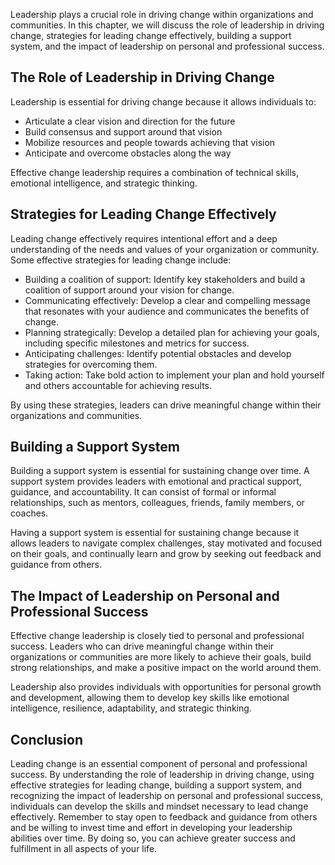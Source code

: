 
Leadership plays a crucial role in driving change within organizations and communities. In this chapter, we will discuss the role of leadership in driving change, strategies for leading change effectively, building a support system, and the impact of leadership on personal and professional success.

The Role of Leadership in Driving Change
----------------------------------------

Leadership is essential for driving change because it allows individuals to:

* Articulate a clear vision and direction for the future
* Build consensus and support around that vision
* Mobilize resources and people towards achieving that vision
* Anticipate and overcome obstacles along the way

Effective change leadership requires a combination of technical skills, emotional intelligence, and strategic thinking.

Strategies for Leading Change Effectively
-----------------------------------------

Leading change effectively requires intentional effort and a deep understanding of the needs and values of your organization or community. Some effective strategies for leading change include:

* Building a coalition of support: Identify key stakeholders and build a coalition of support around your vision for change.
* Communicating effectively: Develop a clear and compelling message that resonates with your audience and communicates the benefits of change.
* Planning strategically: Develop a detailed plan for achieving your goals, including specific milestones and metrics for success.
* Anticipating challenges: Identify potential obstacles and develop strategies for overcoming them.
* Taking action: Take bold action to implement your plan and hold yourself and others accountable for achieving results.

By using these strategies, leaders can drive meaningful change within their organizations and communities.

Building a Support System
-------------------------

Building a support system is essential for sustaining change over time. A support system provides leaders with emotional and practical support, guidance, and accountability. It can consist of formal or informal relationships, such as mentors, colleagues, friends, family members, or coaches.

Having a support system is essential for sustaining change because it allows leaders to navigate complex challenges, stay motivated and focused on their goals, and continually learn and grow by seeking out feedback and guidance from others.

The Impact of Leadership on Personal and Professional Success
-------------------------------------------------------------

Effective change leadership is closely tied to personal and professional success. Leaders who can drive meaningful change within their organizations or communities are more likely to achieve their goals, build strong relationships, and make a positive impact on the world around them.

Leadership also provides individuals with opportunities for personal growth and development, allowing them to develop key skills like emotional intelligence, resilience, adaptability, and strategic thinking.

Conclusion
----------

Leading change is an essential component of personal and professional success. By understanding the role of leadership in driving change, using effective strategies for leading change, building a support system, and recognizing the impact of leadership on personal and professional success, individuals can develop the skills and mindset necessary to lead change effectively. Remember to stay open to feedback and guidance from others and be willing to invest time and effort in developing your leadership abilities over time. By doing so, you can achieve greater success and fulfillment in all aspects of your life.
